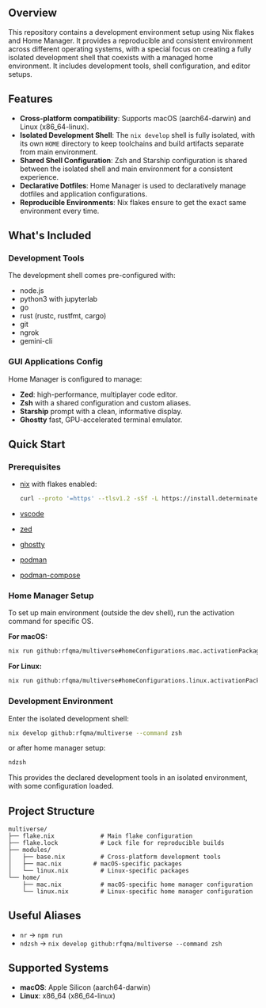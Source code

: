 ## Overview

This repository contains a development environment setup using Nix flakes and Home Manager. It provides a reproducible and consistent environment across different operating systems, with a special focus on creating a fully isolated development shell that coexists with a managed home environment. It includes development tools, shell configuration, and editor setups.

## Features

- **Cross-platform compatibility**: Supports macOS (aarch64-darwin) and Linux (x86_64-linux).
- **Isolated Development Shell**: The `nix develop` shell is fully isolated, with its own `HOME` directory to keep toolchains and build artifacts separate from main environment.
- **Shared Shell Configuration**: Zsh and Starship configuration is shared between the isolated shell and main environment for a consistent experience.
- **Declarative Dotfiles**: Home Manager is used to declaratively manage dotfiles and application configurations.
- **Reproducible Environments**: Nix flakes ensure to get the exact same environment every time.

## What's Included

### Development Tools

The development shell comes pre-configured with:

- node.js
- python3 with jupyterlab
- go
- rust (rustc, rustfmt, cargo)
- git
- ngrok
- gemini-cli

### GUI Applications Config

Home Manager is configured to manage:

- **Zed**: high-performance, multiplayer code editor.
- **Zsh** with a shared configuration and custom aliases.
- **Starship** prompt with a clean, informative display.
- **Ghostty** fast, GPU-accelerated terminal emulator.

## Quick Start

### Prerequisites

- [nix](https://nixos.org/download.html) with flakes enabled:

  ```bash
  curl --proto '=https' --tlsv1.2 -sSf -L https://install.determinate.systems/nix | sh -s -- install
  ```

- [vscode](https://code.visualstudio.com/)
- [zed](https://zed.dev/)
- [ghostty](https://ghostty.org)
- [podman](https://podman.io)
- [podman-compose](https://github.com/containers/podman-compose)

### Home Manager Setup

To set up main environment (outside the dev shell), run the activation command for specific OS.

**For macOS:**

```bash
nix run github:rfqma/multiverse#homeConfigurations.mac.activationPackage --refresh
```

**For Linux:**

```bash
nix run github:rfqma/multiverse#homeConfigurations.linux.activationPackage --refresh
```

### Development Environment

Enter the isolated development shell:

```bash
nix develop github:rfqma/multiverse --command zsh
```

or after home manager setup:

```bash
ndzsh
```

This provides the declared development tools in an isolated environment, with some configuration loaded.

## Project Structure

```
multiverse/
├── flake.nix             # Main flake configuration
├── flake.lock            # Lock file for reproducible builds
├── modules/
│   ├── base.nix          # Cross-platform development tools
│   ├── mac.nix         # macOS-specific packages
│   └── linux.nix         # Linux-specific packages
└── home/
    ├── mac.nix           # macOS-specific home manager configuration
    └── linux.nix         # Linux-specific home manager configuration
```

## Useful Aliases

- `nr` → `npm run`
- `ndzsh` → `nix develop github:rfqma/multiverse --command zsh`

## Supported Systems

- **macOS**: Apple Silicon (aarch64-darwin)
- **Linux**: x86_64 (x86_64-linux)
